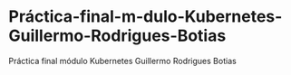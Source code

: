 # Práctica-final-m-dulo-Kubernetes-Guillermo-Rodrigues-Botias
Práctica final módulo Kubernetes Guillermo Rodrigues Botias
